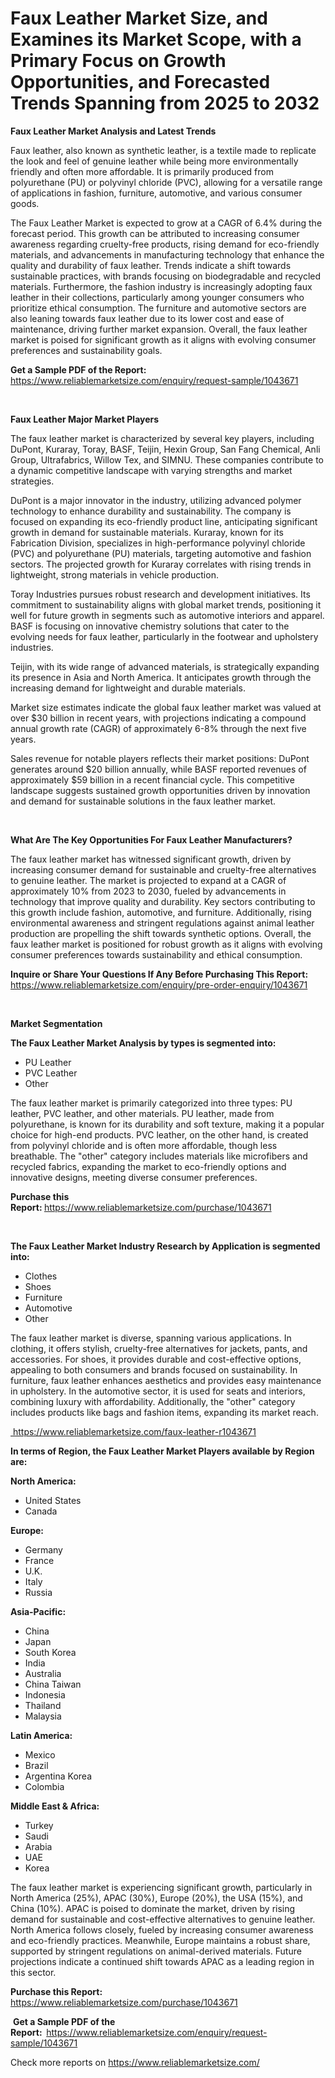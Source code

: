 <p><h1>Faux Leather Market Size, and Examines its Market Scope, with a Primary Focus on Growth Opportunities, and Forecasted Trends Spanning from 2025 to 2032</h1></p><p><strong>Faux Leather Market Analysis and Latest Trends</strong></p>
<p><p>Faux leather, also known as synthetic leather, is a textile made to replicate the look and feel of genuine leather while being more environmentally friendly and often more affordable. It is primarily produced from polyurethane (PU) or polyvinyl chloride (PVC), allowing for a versatile range of applications in fashion, furniture, automotive, and various consumer goods.</p><p>The Faux Leather Market is expected to grow at a CAGR of 6.4% during the forecast period. This growth can be attributed to increasing consumer awareness regarding cruelty-free products, rising demand for eco-friendly materials, and advancements in manufacturing technology that enhance the quality and durability of faux leather. Trends indicate a shift towards sustainable practices, with brands focusing on biodegradable and recycled materials. Furthermore, the fashion industry is increasingly adopting faux leather in their collections, particularly among younger consumers who prioritize ethical consumption. The furniture and automotive sectors are also leaning towards faux leather due to its lower cost and ease of maintenance, driving further market expansion. Overall, the faux leather market is poised for significant growth as it aligns with evolving consumer preferences and sustainability goals.</p></p>
<p><strong>Get a Sample PDF of the Report:&nbsp;</strong> <a href="https://www.reliablemarketsize.com/enquiry/request-sample/1043671?utm_campaign=2445&utm_medium=2&utm_source=Github&utm_content=ia&utm_term=04042025&utm_id=faux-leather">https://www.reliablemarketsize.com/enquiry/request-sample/1043671</a></p>
<p>&nbsp;</p>
<p><strong>Faux Leather Major Market Players</strong></p>
<p><p>The faux leather market is characterized by several key players, including DuPont, Kuraray, Toray, BASF, Teijin, Hexin Group, San Fang Chemical, Anli Group, Ultrafabrics, Willow Tex, and SIMNU. These companies contribute to a dynamic competitive landscape with varying strengths and market strategies.</p><p>DuPont is a major innovator in the industry, utilizing advanced polymer technology to enhance durability and sustainability. The company is focused on expanding its eco-friendly product line, anticipating significant growth in demand for sustainable materials. Kuraray, known for its Fabrication Division, specializes in high-performance polyvinyl chloride (PVC) and polyurethane (PU) materials, targeting automotive and fashion sectors. The projected growth for Kuraray correlates with rising trends in lightweight, strong materials in vehicle production.</p><p>Toray Industries pursues robust research and development initiatives. Its commitment to sustainability aligns with global market trends, positioning it well for future growth in segments such as automotive interiors and apparel. BASF is focusing on innovative chemistry solutions that cater to the evolving needs for faux leather, particularly in the footwear and upholstery industries. </p><p>Teijin, with its wide range of advanced materials, is strategically expanding its presence in Asia and North America. It anticipates growth through the increasing demand for lightweight and durable materials.</p><p>Market size estimates indicate the global faux leather market was valued at over $30 billion in recent years, with projections indicating a compound annual growth rate (CAGR) of approximately 6-8% through the next five years.</p><p>Sales revenue for notable players reflects their market positions: DuPont generates around $20 billion annually, while BASF reported revenues of approximately $59 billion in a recent financial cycle. This competitive landscape suggests sustained growth opportunities driven by innovation and demand for sustainable solutions in the faux leather market.</p></p>
<p>&nbsp;</p>
<p><strong>What Are The Key Opportunities For Faux Leather Manufacturers?</strong></p>
<p><p>The faux leather market has witnessed significant growth, driven by increasing consumer demand for sustainable and cruelty-free alternatives to genuine leather. The market is projected to expand at a CAGR of approximately 10% from 2023 to 2030, fueled by advancements in technology that improve quality and durability. Key sectors contributing to this growth include fashion, automotive, and furniture. Additionally, rising environmental awareness and stringent regulations against animal leather production are propelling the shift towards synthetic options. Overall, the faux leather market is positioned for robust growth as it aligns with evolving consumer preferences towards sustainability and ethical consumption.</p></p>
<p><strong>Inquire or Share Your Questions If Any Before Purchasing This Report:</strong> <a href="https://www.reliablemarketsize.com/enquiry/pre-order-enquiry/1043671?utm_campaign=2445&utm_medium=2&utm_source=Github&utm_content=ia&utm_term=04042025&utm_id=faux-leather">https://www.reliablemarketsize.com/enquiry/pre-order-enquiry/1043671</a></p>
<p>&nbsp;</p>
<p><strong>Market Segmentation</strong></p>
<p><strong>The Faux Leather Market Analysis by types is segmented into:</strong></p>
<p><ul><li>PU Leather</li><li>PVC Leather</li><li>Other</li></ul></p>
<p><p>The faux leather market is primarily categorized into three types: PU leather, PVC leather, and other materials. PU leather, made from polyurethane, is known for its durability and soft texture, making it a popular choice for high-end products. PVC leather, on the other hand, is created from polyvinyl chloride and is often more affordable, though less breathable. The "other" category includes materials like microfibers and recycled fabrics, expanding the market to eco-friendly options and innovative designs, meeting diverse consumer preferences.</p></p>
<p><strong>Purchase this Report:&nbsp;</strong><a href="https://www.reliablemarketsize.com/purchase/1043671?utm_campaign=2445&utm_medium=2&utm_source=Github&utm_content=ia&utm_term=04042025&utm_id=faux-leather">https://www.reliablemarketsize.com/purchase/1043671</a></p>
<p>&nbsp;</p>
<p><strong>The Faux Leather Market Industry Research by Application is segmented into:</strong></p>
<p><ul><li>Clothes</li><li>Shoes</li><li>Furniture</li><li>Automotive</li><li>Other</li></ul></p>
<p><p>The faux leather market is diverse, spanning various applications. In clothing, it offers stylish, cruelty-free alternatives for jackets, pants, and accessories. For shoes, it provides durable and cost-effective options, appealing to both consumers and brands focused on sustainability. In furniture, faux leather enhances aesthetics and provides easy maintenance in upholstery. In the automotive sector, it is used for seats and interiors, combining luxury with affordability. Additionally, the "other" category includes products like bags and fashion items, expanding its market reach.</p></p>
<p><a href="https://www.reliablemarketsize.com/faux-leather-r1043671?utm_campaign=2445&utm_medium=2&utm_source=Github&utm_content=ia&utm_term=04042025&utm_id=faux-leather">&nbsp;https://www.reliablemarketsize.com/faux-leather-r1043671</a></p>
<p><strong>In terms of Region, the Faux Leather Market Players available by Region are:</strong></p>
<p>
    <p> <strong> North America: </strong>
        <ul>
            <li>United States</li>
            <li>Canada</li>
        </ul>
        </p> 
    <p> <strong> Europe: </strong>
        <ul>
            <li>Germany</li>
            <li>France</li>
            <li>U.K.</li>
            <li>Italy</li>
            <li>Russia</li>
        </ul>
        </p> 
    <p> <strong> Asia-Pacific: </strong>
        <ul>
            <li>China</li>
            <li>Japan</li>
            <li>South Korea</li>
            <li>India</li>
            <li>Australia</li>
            <li>China Taiwan</li>
            <li>Indonesia</li>
            <li>Thailand</li>
            <li>Malaysia</li>
        </ul>
        </p> 
    <p> <strong> Latin America: </strong>
        <ul>
            <li>Mexico</li>
            <li>Brazil</li>
            <li>Argentina Korea</li>
            <li>Colombia</li>
        </ul>
        </p> 
    <p> <strong> Middle East & Africa: </strong>
        <ul>
            <li>Turkey</li>
            <li>Saudi</li>
            <li>Arabia</li>
            <li>UAE</li>
            <li>Korea</li>
        </ul>
    </p>
    </p>
<p><p>The faux leather market is experiencing significant growth, particularly in North America (25%), APAC (30%), Europe (20%), the USA (15%), and China (10%). APAC is poised to dominate the market, driven by rising demand for sustainable and cost-effective alternatives to genuine leather. North America follows closely, fueled by increasing consumer awareness and eco-friendly practices. Meanwhile, Europe maintains a robust share, supported by stringent regulations on animal-derived materials. Future projections indicate a continued shift towards APAC as a leading region in this sector.</p></p>
<p><strong>Purchase this Report: </strong><a href="https://www.reliablemarketsize.com/purchase/1043671?utm_campaign=2445&utm_medium=2&utm_source=Github&utm_content=ia&utm_term=04042025&utm_id=faux-leather">https://www.reliablemarketsize.com/purchase/1043671</a></p>
<p>&nbsp;<strong>Get a Sample PDF of the Report:&nbsp;&nbsp;</strong><a href="https://www.reliablemarketsize.com/enquiry/request-sample/1043671?utm_campaign=2445&utm_medium=2&utm_source=Github&utm_content=ia&utm_term=04042025&utm_id=faux-leather">https://www.reliablemarketsize.com/enquiry/request-sample/1043671</a></p>
<p><strong></strong></p>
<p>Check more reports on <a href="https://www.reliablemarketsize.com/?utm_campaign=2445&utm_medium=2&utm_source=Github&utm_content=ia&utm_term=04042025&utm_id=faux-leather">https://www.reliablemarketsize.com/</a></p>
